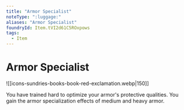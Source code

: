 ```yaml
---
title: "Armor Specialist"
noteType: ":luggage:"
aliases: "Armor Specialist"
foundryId: Item.tVI2d61C5ROxpows
tags:
  - Item
---
```


# Armor Specialist
![[icons-sundries-books-book-red-exclamation.webp|150]]

You have trained hard to optimize your armor's protective qualities. You gain the armor specialization effects of medium and heavy armor.
